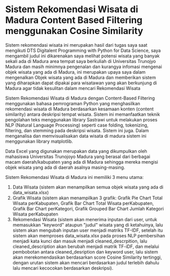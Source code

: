 # Sistem Rekomendasi Wisata di Madura Content Based Filtering menggunakan Cosine Similarity
Sistem rekomendasi wisata ini merupakan hasil dari tugas saya saat mengikuti DTS Digitalent Programming with Python for Data Science, saya mengambil judul ini dikarenakan saya melihat potensi wisata yang banyak sekali ada di Madura area tempat saya berkuliah di Universitas Trunojyo Madura dan masih minimnya pengenalan dan kurangya infomasi mengenai objek wisata yang ada di Madura, ini merupakan upaya saya dalam mengenalkan Objek wisata yang ada di Madura dan memberikan sistem yang diharapkan dapat dipakai para wisatawan yang akan berkunjung di Madura agar tidak kesulitan dalam mencari Rekomendasi Wisata

Sistem Rekomendasi Wisata di Madura dengan Content-Based Filtering menggunakan bahasa pemrograman Python yang menghasilkan rekomendasi wisata di Madura berdasarkan kesamaan konten (content similarity) antara deskripsi tempat wisata. Sistem ini memanfaatkan teknik pengolahan teks menggunakan library Sastrawi untuk melakukan proses NLP (Natural Language Processing) seperti case folding, tokenizing, filtering, dan stemming pada deskripsi wisata. Sistem ini juga. Dalam menganalisa dan memvisualisakan data wisata di madura sistem ini menggunakan library matplotlib. 

Data Excel yang digunakan merupakan data yang dikumpulkan oleh mahasiswa Universitas Trunojoyo Madura yang berasal dari berbagai macam daerah/kabupaten yang ada di Madura sehingga mereka mengisi objek wisata yang ada di daerah asalnya masing-masing.

Sistem Rekomendasi Wisata di Madura ini memiliki 3 menu utama:
1. Data Wisata (sistem akan menampilkan semua objek wisata yang ada di data_wisata.xlsx)
2. Grafik Wisata (sistem akan menampilkan 3 grafik: Grafik Pie Chart Total Wisata perKabupaten, Grafik Bar Chart Total Wisata perKabupaten, Grafik Bar Chart perKategori, Grafik Grouped Bar Chart Jumlah Kategori Wisata perKabupaten
3. Rekomendasi Wisata (sistem akan menerima inputan dari user, untuk memasukkan "keyword" ataupun "judul" wisata yang di ketahuinya, lalu sistem akan mengubah inputan user menjadi matriks TF-IDF,  setelah itu sistem akan memproses data_wisata.xlsx pada proses NLP pembersihan menjadi kata kunci dan masuk menjadi cleaned_descrpition, lalu cleaned_description akan berubah menjadi matrik TF-iDF, dan melalui pembobotan antara cleaned_desription dan keyword user, lalu sistem akan merekomendasikan berdasarkan score Cosine Similarity tertinggi, dengan urutan sistem akan mencari berdasarkan judul terlebih dahulu lalu mencari kecocokan berdasarkan deskripsi).
